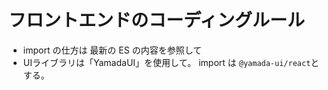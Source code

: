 # フロントエンドのコーディングルール

- import の仕方は 最新の ES の内容を参照して
- UIライブラリは「YamadaUI」を使用して。
   import は `@yamada-ui/react`とする。